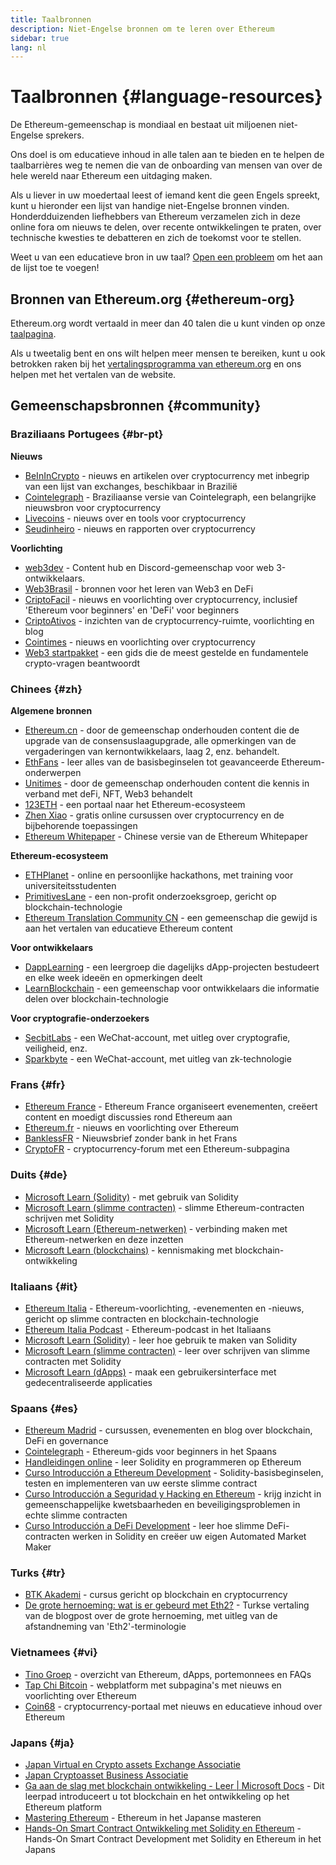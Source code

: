 ```yaml
---
title: Taalbronnen
description: Niet-Engelse bronnen om te leren over Ethereum
sidebar: true
lang: nl
---
```


# Taalbronnen {#language-resources}

De Ethereum-gemeenschap is mondiaal en bestaat uit miljoenen niet-Engelse sprekers.

Ons doel is om educatieve inhoud in alle talen aan te bieden en te helpen de taalbarrières weg te nemen die van de onboarding van mensen van over de hele wereld naar Ethereum een uitdaging maken.

Als u liever in uw moedertaal leest of iemand kent die geen Engels spreekt, kunt u hieronder een lijst van handige niet-Engelse bronnen vinden. Honderdduizenden liefhebbers van Ethereum verzamelen zich in deze online fora om nieuws te delen, over recente ontwikkelingen te praten, over technische kwesties te debatteren en zich de toekomst voor te stellen.

Weet u van een educatieve bron in uw taal? [Open een probleem](https://github.com/ethereum/ethereum-org-website/issues/new/choose) om het aan de lijst toe te voegen!

## Bronnen van Ethereum.org {#ethereum-org}

Ethereum.org wordt vertaald in meer dan 40 talen die u kunt vinden op onze [taalpagina](/languages).

Als u tweetalig bent en ons wilt helpen meer mensen te bereiken, kunt u ook betrokken raken bij het [vertalingsprogramma van ethereum.org](/contributing/translation-program/#translation-program) en ons helpen met het vertalen van de website.

## Gemeenschapsbronnen {#community}

### Braziliaans Portugees {#br-pt}

**Nieuws**

- [BeInInCrypto](http://www.beincrypto.com.br) - nieuws en artikelen over cryptocurrency met inbegrip van een lijst van exchanges, beschikbaar in Brazilië
- [Cointelegraph](http://cointelegraph.com.br/category/analysis) - Braziliaanse versie van Cointelegraph, een belangrijke nieuwsbron voor cryptocurrency
- [Livecoins](http://www.livecoins.com.br/ethereum) - nieuws over en tools voor cryptocurrency
- [Seudinheiro](http://www.seudinheiro.com/criptomoedas/) - nieuws en rapporten over cryptocurrency

**Voorlichting**

- [web3dev](https://www.web3dev.com.br/) - Content hub en Discord-gemeenschap voor web 3-ontwikkelaars.
- [Web3Brasil](https://github.com/web3brasil/web3brasil) - bronnen voor het leren van Web3 en DeFi
- [CriptoFacil](http://www.criptofacil.com/ultimas-noticias/) - nieuws en voorlichting over cryptocurrency, inclusief 'Ethereum voor beginners' en 'DeFi' voor beginners
- [CriptoAtivos](http://www.criptoativos.wiki.br/) - inzichten van de cryptocurrency-ruimte, voorlichting en blog
- [Cointimes](http://www.cointimes.com.br/) - nieuws en voorlichting over cryptocurrency
- [Web3 startpakket](https://docs.google.com/document/d/1X8PSTFH7FTw9J-gbKWM6Y430SWCBT8d4t4pJgFQHJ8E/) - een gids die de meest gestelde en fundamentele crypto-vragen beantwoordt

### Chinees {#zh}

**Algemene bronnen**

- [Ethereum.cn](https://www.ethereum.cn/) - door de gemeenschap onderhouden content die de upgrade van de consensuslaagupgrade, alle opmerkingen van de vergaderingen van kernontwikkelaars, laag 2, enz. behandelt.
- [EthFans](https://github.com/editor-Ajian/EthFans.org-annual-collected-works/) - leer alles van de basisbeginselen tot geavanceerde Ethereum-onderwerpen
- [Unitimes](https://mp.weixin.qq.com/s/tvloZSDBSOQN9zDQj_91kA) - door de gemeenschap onderhouden content die kennis in verband met deFi, NFT, Web3 behandelt
- [123ETH](https://123eth.org/) - een portaal naar het Ethereum-ecosysteem
- [Zhen Xiao](http://zhenxiao.com/blockchain/) - gratis online cursussen over cryptocurrency en de bijbehorende toepassingen
- [Ethereum Whitepaper](https://github.com/ethereum/wiki/wiki/[%E4%B8%AD%E6%96%87]-%E4%BB%A5%E5%A4%AA%E5%9D%8A%E7%99%BD%E7%9A%AE%E4%B9%A6) - Chinese versie van de Ethereum Whitepaper

**Ethereum-ecosysteem**

- [ETHPlanet](https://www.ethplanet.org/) - online en persoonlijke hackathons, met training voor universiteitsstudenten
- [PrimitivesLane](https://www.primitiveslane.org/) - een non-profit onderzoeksgroep, gericht op blockchain-technologie
- [Ethereum Translation Community CN](https://www.notion.so/Ethereum-Translation-Community-CN-05375fe0a94c4214acaf90f42ba40171) - een gemeenschap die gewijd is aan het vertalen van educatieve Ethereum content

**Voor ontwikkelaars**

- [DappLearning](https://github.com/Dapp-Learning-DAO/Dapp-Learning) - een leergroep die dagelijks dApp-projecten bestudeert en elke week ideeën en opmerkingen deelt
- [LearnBlockchain](https://learnblockchain.cn/) - een gemeenschap voor ontwikkelaars die informatie delen over blockchain-technologie

**Voor cryptografie-onderzoekers**

- [SecbitLabs](https://mp.weixin.qq.com/s/69_tqBJpr_sbaKtR1sBRMw) - een WeChat-account, met uitleg over cryptografie, veiligheid, enz.
- [Sparkbyte](https://mp.weixin.qq.com/s/9KgKTc_jtJ7bWKdbNPoqvQ) - een WeChat-account, met uitleg van zk-technologie

### Frans {#fr}

- [Ethereum France](https://www.ethereum-france.com/) - Ethereum France organiseert evenementen, creëert content en moedigt discussies rond Ethereum aan
- [Ethereum.fr](https://ethereum.fr/) - nieuws en voorlichting over Ethereum
- [BanklessFR](https://banklessfr.substack.com/) - Nieuwsbrief zonder bank in het Frans
- [CryptoFR](https://cryptofr.com/category/44/ethereum-general) - cryptocurrency-forum met een Ethereum-subpagina

### Duits {#de}

- [Microsoft Learn (Solidity)](https://docs.microsoft.com/de-de/learn/modules/blockchain-learning-solidity/) - met gebruik van Solidity
- [Microsoft Learn (slimme contracten)](https://docs.microsoft.com/de-de/learn/modules/blockchain-solidity-ethereum-smart-contracts/) - slimme Ethereum-contracten schrijven met Solidity
- [Microsoft Learn (Ethereum-netwerken)](https://docs.microsoft.com/de-de/learn/modules/blockchain-ethereum-networks/) - verbinding maken met Ethereum-netwerken en deze inzetten
- [Microsoft Learn (blockchains)](https://docs.microsoft.com/de-de/learn/paths/ethereum-blockchain-development/) - kennismaking met blockchain-ontwikkeling

### Italiaans {#it}

- [Ethereum Italia](https://www.ethereum-italia.it/) - Ethereum-voorlichting, -evenementen en -nieuws, gericht op slimme contracten en blockchain-technologie
- [Ethereum Italia Podcast](https://www.ethereum-italia.it/podcast/) - Ethereum-podcast in het Italiaans
- [Microsoft Learn (Solidity)](https://docs.microsoft.com/it-it/learn/modules/blockchain-learning-solidity/) - leer hoe gebruik te maken van Solidity
- [Microsoft Learn (slimme contracten)](https://docs.microsoft.com/it-it/learn/modules/blockchain-solidity-ethereum-smart-contracts/) - leer over schrijven van slimme contracten met Solidity
- [Microsoft Learn (dApps)](https://docs.microsoft.com/it-it/learn/modules/blockchain-create-ui-decentralized-apps/) - maak een gebruikersinterface met gedecentraliseerde applicaties

### Spaans {#es}

- [Ethereum Madrid](https://ethereummadrid.com/) - cursussen, evenementen en blog over blockchain, DeFi en governance
- [Cointelegraph](https://es.cointelegraph.com/ethereum-for-beginners) - Ethereum-gids voor beginners in het Spaans
- [Handleidingen online](https://tutoriales.online/curso/solidity) - leer Solidity en programmeren op Ethereum
- [Curso Introducción a Ethereum Development](https://youtube.com/playlist?list=PLTqiwJDd_R8y9pfUBjhkVa1IDMwyQz-fU) - Solidity-basisbeginselen, testen en implementeren van uw eerste slimme contract
- [Curso Introducción a Seguridad y Hacking en Ethereum](https://youtube.com/playlist?list=PLTqiwJDd_R8yHOvteko_DmUxUTMHnlfci) - krijg inzicht in gemeenschappelijke kwetsbaarheden en beveiligingsproblemen in echte slimme contracten
- [Curso Introducción a DeFi Development](https://youtube.com/playlist?list=PLTqiwJDd_R8zZiP9_jNdaPqA3HqoW2lrS) - leer hoe slimme DeFi-contracten werken in Solidity en creëer uw eigen Automated Market Maker

### Turks {#tr}

- [BTK Akademi](https://www.btkakademi.gov.tr/portal/course/blokzincir-ve-kripto-paralar-10569#!/about) - cursus gericht op blockchain en cryptocurrency
- [De grote hernoeming: wat is er gebeurd met Eth2?](https://miningturkiye.org/konu/ethereum-madenciligi-bitiyor-mu-onemli-gelisme.655/) - Turkse vertaling van de blogpost over de grote hernoeming, met uitleg van de afstandneming van 'Eth2'-terminologie

### Vietnamees {#vi}

- [Tino Groep](https://wiki.tino.org/ethereum-la-gi/) - overzicht van Ethereum, dApps, portemonnees en FAQs
- [Tap Chi Bitcoin](https://tapchibitcoin.io/tap-chi/tin-tuc-ethereum-eth) - webplatform met subpagina's met nieuws en voorlichting over Ethereum
- [Coin68](https://coin68.com/ethereum-tieu-diem/) - cryptocurrency-portaal met nieuws en educatieve inhoud over Ethereum

### Japans {#ja}

- [Japan Virtual en Crypto assets Exchange Associatie](https://jvcea.or.jp/)
- [Japan Cryptoasset Business Associatie](https://cryptocurrency-association.org/)
- [Ga aan de slag met blockchain ontwikkeling - Leer | Microsoft Docs](https://docs.microsoft.com/ja-jp/learn/paths/ethereum-blockchain-development/) - Dit leerpad introduceert u tot blockchain en het ontwikkeling op het Ethereum platform
- [Mastering Ethereum](https://www.oreilly.co.jp/books/9784873118963/) - Ethereum in het Japanse masteren
- [Hands-On Smart Contract Ontwikkeling met Solidity en Ethereum](https://www.oreilly.co.jp/books/9784873119342/) - Hands-On Smart Contract Development met Solidity en Ethereum in het Japans
